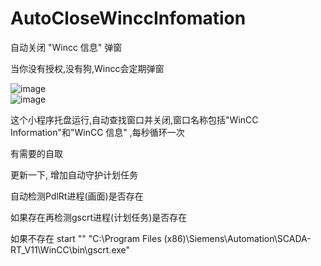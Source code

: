 # AutoCloseWinccInfomation
自动关闭 "Wincc 信息" 弹窗</br>

当你没有授权,没有狗,Wincc会定期弹窗</br>

![image](https://encrypted-tbn0.gstatic.com/images?q=tbn:ANd9GcRNjsxHtUOmkNCYzJJGuSBI-lrQOaxcPf9228vqP4iPPVK6Ltj2Fgr_90lcJBGEct-emvU&usqp=CAU)<br>
![image](https://www.ad.siemens.com.cn/service/answer/Uploads/questionimgs/20221205110735_13.png)<br>

这个小程序托盘运行,自动查找窗口并关闭,窗口名称包括"WinCC Information"和"WinCC 信息" ,每秒循环一次</br>

有需要的自取</br>

更新一下, 增加自动守护计划任务</br>

自动检测PdlRt进程(画面)是否存在</br>

如果存在再检测gscrt进程(计划任务)是否存在</br>

如果不存在 start "" "C:\Program Files (x86)\Siemens\Automation\SCADA-RT_V11\WinCC\bin\gscrt.exe"</br>
